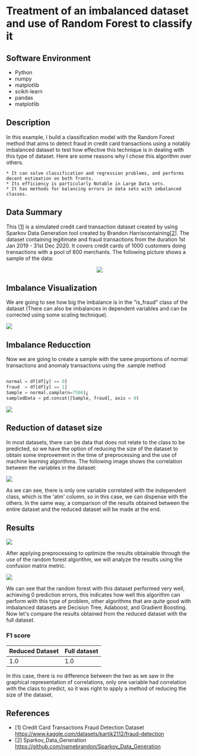 # Treatment of an imbalanced dataset and use of Random Forest to classify it

## Software Environment
* Python 
* numpy 
* matplotlib 
* scikit-learn 
* pandas 
* matplotlib


## Description
In this example, I build a classification model with the Random Forest method that aims to detect fraud in credit card transactions using a notably imbalanced dataset to test how effective this technique is in dealing with this type of dataset. Here are some reasons why I chose this algorithm over others.

	* It can solve classification and regression problems, and performs decent estimation on both fronts.
	* Its efficiency is particularly Notable in Large Data sets.
    * It has methods for balancing errors in data sets with imbalanced classes.

## Data Summary
This <a href="https://www.kaggle.com/datasets/kartik2112/fraud-detection">[1]</a> is a simulated credit card transaction dataset created by using Sparkov Data Generation tool created by Brandon Harriscontaining<a href="https://github.com/namebrandon/Sparkov_Data_Generation">[2]</a>. The dataset containing legitimate and fraud transactions from the duration 1st Jan 2019 - 31st Dec 2020. It covers credit cards of 1000 customers doing transactions with a pool of 800 merchants. The following picture shows a sample of the data:

<p align="center">
  <img src="https://user-images.githubusercontent.com/34092193/215361096-4dd41353-288d-4bde-8671-0577eedb4aa9.png"/>
</p>

## Imbalance Visualization 

We are going to see how big the imbalance is in the "is_fraud" class of the dataset (There can also be imbalances in dependent variables and can be corrected using some scaling technique).


<p align="left">
  <img src="https://user-images.githubusercontent.com/34092193/215362440-8d0106d8-5e20-439e-a4d0-d5e8bc89cc79.png"/>
</p>

## Imbalance Reducction 

Now we are going to create a sample with the same proportions of normal transactions and anomaly transactions using the .sample method

```python

normal = df[df[y] == 0]
fraud  = df[df[y] == 1]
Sample = normal.sample(n=7506)¿
sampledData = pd.concat([Sample, fraud], axis = 0)	
```

<p align="left">
  <img src="https://user-images.githubusercontent.com/34092193/219877340-c4c8fb9f-c977-4dfc-8a47-9d482d509c02.png"/>
</p>


## Reduction of dataset size

In most datasets, there can be data that does not relate to the class to be predicted, so we have the option of reducing the size of the dataset to obtain some improvement in the time of preprocessing and the use of machine learning algorithms. The following image shows the correlation between the variables in the dataset:

<p align="left">
  <img src="https://user-images.githubusercontent.com/34092193/215363492-3af4f911-c8e5-4865-9dea-c43441d9676f.png"/>
</p>

As we can see, there is only one variable correlated with the independent class, which is the 'atm' column, so in this case, we can dispense with the others. In the same way, a comparison of the results obtained between the entire dataset and the reduced dataset will be made at the end.

## Results

<p align="left">
  <img src="https://user-images.githubusercontent.com/34092193/219877340-c4c8fb9f-c977-4dfc-8a47-9d482d509c02.png"/>
</p>

After applying preprocessing to optimize the results obtainable through the use of the random forest algorithm, we will analyze the results using the confusion matrix metric.

<p align="left">
  <img src="https://user-images.githubusercontent.com/34092193/215363976-4bc9d4dd-0682-4bd4-b119-c673c777a825.png"/>
</p>

We can see that the random forest with this dataset performed very well, achieving 0 prediction errors, this indicates how well this algorithm can perform with this type of problem, other algorithms that are quite good with imbalanced datasets are Decision Tree, Adaboost, and Gradient Boosting. Now let's compare the results obtained from the reduced dataset with the full dataset.

### F1 score

|Reduced Dataset|Full dataset|
|----|----|
|1.0|1.0|

In this case, there is no difference between the two as we saw in the graphical representation of correlations, only one variable had correlation with the class to predict, so it was right to apply a method of reducing the size of the dataset.

## References

- [1] Credit Card Transactions Fraud Detection Dataset https://www.kaggle.com/datasets/kartik2112/fraud-detection
- [2] Sparkov_Data_Generation https://github.com/namebrandon/Sparkov_Data_Generation



